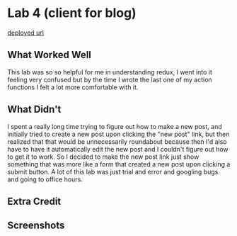# Lab 4 (client for blog)

[deployed url](https://platform-client-ellieragan.onrender.com)

## What Worked Well
This lab was so so helpful for me in understanding redux, I went into it feeling very confused but by the time I wrote the last one of my action functions I felt a lot more comfortable with it. 

## What Didn't
I spent a really long time trying to figure out how to make a new post, and initially tried to create a new post upon clicking the "new post" link, but then realized that that would be unnecessarily roundabout because then I'd also have to have it automatically edit the new post and I couldn't figure out how to get it to work. So I decided to make the new post link just show something that was more like a form that created a new post upon clicking a submit button. A lot of this lab was just trial and error and googling bugs and going to office hours. 

## Extra Credit

## Screenshots
